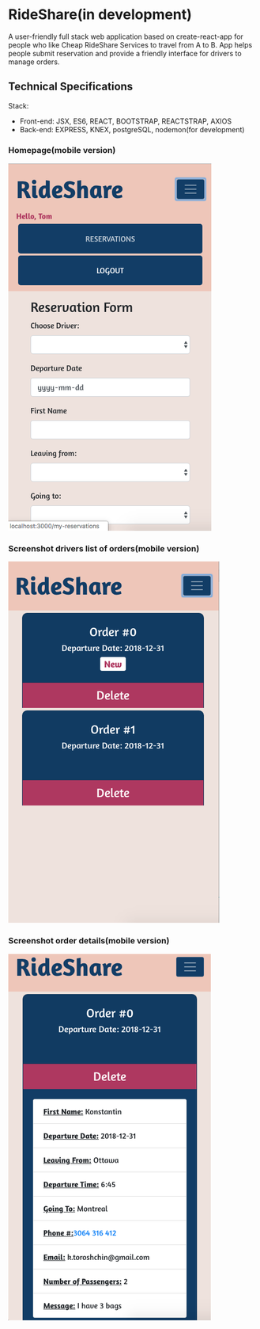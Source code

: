 # RideShare(in development)

A user-friendly full stack web application based on create-react-app for people who like Cheap RideShare Services to travel from A to B.
App helps people submit reservation and provide a friendly interface for drivers to manage orders.

## Technical Specifications
Stack:
* Front-end: JSX, ES6, REACT, BOOTSTRAP, REACTSTRAP, AXIOS
* Back-end: EXPRESS, KNEX, postgreSQL, nodemon(for development)




### Homepage(mobile version)
![Homepage](./docs/Homepage.png)
### Screenshot drivers list of orders(mobile version)
![Screenshot drivers account](./docs/Order_list.png)
### Screenshot order details(mobile version)
![Screenshot order details](./docs/Order_details.png)
